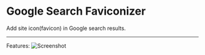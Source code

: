 # Google Search Faviconizer

Add site icon(favicon) in Google search results.

---

Features:
![Screenshot](https://user-images.githubusercontent.com/34391095/48672288-7583af00-eb77-11e8-8a05-ef55d148bee0.png)

